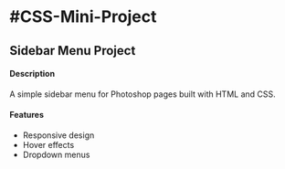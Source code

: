 <h1>#CSS-Mini-Project</h1>

<h2>Sidebar Menu Project</h2>

<h4>Description</h4>
<p>A simple sidebar menu for Photoshop pages built with HTML and CSS.</p>

<h4>Features</h4>
<ul>
<li> Responsive design</li>
<li>Hover effects</li>
<li>  Dropdown menus</li>
</ul>
